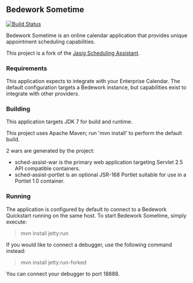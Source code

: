 ## Bedework Sometime

[![Build Status](https://travis-ci.org/Bedework/bw-sometime.svg?branch=master)](https://travis-ci.org/Bedework/bw-sometime)

Bedework Sometime is an online calendar application that provides unique appointment scheduling capabilities. 

This project is a fork of the [Jasig Scheduling Assistant](https://wiki.jasig.org/display/SA/Home).

### Requirements

This application expects to integrate with your Enterprise Calendar. The default configuration targets a Bedework instance, but capabilities exist to integrate with other providers.

### Building

This application targets JDK 7 for build and runtime. 

This project uses Apache Maven; run 'mvn install' to perform the default build.

2 wars are generated by the project:

* sched-assist-war is the primary web application targeting Servlet 2.5 API compatible containers.
* sched-assist-portlet is an optional JSR-168 Portlet suitable for use in a Portlet 1.0 container.

### Running

The application is configured by default to connect to a Bedework Quickstart running on the same host. To start
Bedework Sometime, simply execute:

> mvn install jetty:run

If you would like to connect a debugger, use the following command instead:

> mvn install jetty:run-forked

You can connect your debugger to port 18888.


